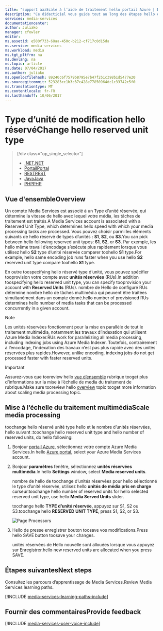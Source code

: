 ```yaml
---
title: "support aaaScale à l’aide de traitement hello portail Azure | Documents Microsoft"
description: "Ce didacticiel vous guide tout au long des étapes hello de support de mise à l’échelle le traitement à l’aide de hello portail Azure."
services: media-services
documentationcenter: 
author: Juliako
manager: cfowler
editor: 
ms.assetid: e500f733-68aa-450c-b212-cf717c0d15da
ms.service: media-services
ms.workload: media
ms.tgt_pltfrm: na
ms.devlang: na
ms.topic: article
ms.date: 07/04/2017
ms.author: juliako
ms.openlocfilehash: 89240c6f7579b8795e7b47f2b1c398b1d5477e20
ms.sourcegitcommit: 523283cc1b3c37c428e77850964dc1c33742c5f0
ms.translationtype: MT
ms.contentlocale: fr-FR
ms.lasthandoff: 10/06/2017
---
```

# <a name="change-hello-reserved-unit-type"></a><span data-ttu-id="b070d-103">Type d’unité de modification hello réservé</span><span class="sxs-lookup"><span data-stu-id="b070d-103">Change hello reserved unit type</span></span>
> [!div class="op_single_selector"]
> * [<span data-ttu-id="b070d-104">.NET</span><span class="sxs-lookup"><span data-stu-id="b070d-104">.NET</span></span>](media-services-dotnet-encoding-units.md)
> * [<span data-ttu-id="b070d-105">Portail</span><span class="sxs-lookup"><span data-stu-id="b070d-105">Portal</span></span>](media-services-portal-scale-media-processing.md)
> * [<span data-ttu-id="b070d-106">REST</span><span class="sxs-lookup"><span data-stu-id="b070d-106">REST</span></span>](https://docs.microsoft.com/rest/api/media/operations/encodingreservedunittype)
> * [<span data-ttu-id="b070d-107">Java</span><span class="sxs-lookup"><span data-stu-id="b070d-107">Java</span></span>](https://github.com/southworkscom/azure-sdk-for-media-services-java-samples)
> * [<span data-ttu-id="b070d-108">PHP</span><span class="sxs-lookup"><span data-stu-id="b070d-108">PHP</span></span>](https://github.com/Azure/azure-sdk-for-php/tree/master/examples/MediaServices)
> 
> 

## <a name="overview"></a><span data-ttu-id="b070d-109">Vue d'ensemble</span><span class="sxs-lookup"><span data-stu-id="b070d-109">Overview</span></span>

<span data-ttu-id="b070d-110">Un compte Media Services est associé à un Type d’unité réservée, qui détermine la vitesse de hello avec lequel votre média, les tâches de traitement est traités.</span><span class="sxs-lookup"><span data-stu-id="b070d-110">A Media Services account is associated with a Reserved Unit Type, which determines hello speed with which your media processing tasks are processed.</span></span> <span data-ttu-id="b070d-111">Vous pouvez choisir parmi les éléments suivants de hello réservé de types d’unités : **S1**, **S2**, ou **S3**.</span><span class="sxs-lookup"><span data-stu-id="b070d-111">You can pick between hello following reserved unit types: **S1**, **S2**, or **S3**.</span></span> <span data-ttu-id="b070d-112">Par exemple, les hello même travail d’encodage s’exécute plus rapidement lorsque vous utilisez hello **S2** type d’unité réservée comparer toohello **S1** type.</span><span class="sxs-lookup"><span data-stu-id="b070d-112">For example, hello same encoding job runs faster when you use hello **S2** reserved unit type compare toohello **S1** type.</span></span>

<span data-ttu-id="b070d-113">En outre toospecifying hello réservé type d’unité, vous pouvez spécifier tooprovision votre compte avec **unités réservées** (RUs).</span><span class="sxs-lookup"><span data-stu-id="b070d-113">In addition toospecifying hello reserved unit type, you can specify tooprovision your account with **Reserved Units** (RUs).</span></span> <span data-ttu-id="b070d-114">nombre de Hello de configuré RUs détermine nombre hello de tâches multimédia qui peuvent être traitées simultanément dans un compte donné.</span><span class="sxs-lookup"><span data-stu-id="b070d-114">hello number of provisioned RUs determines hello number of media tasks that can be processed concurrently in a given account.</span></span>

>[!NOTE]
><span data-ttu-id="b070d-115">Les unités réservées fonctionnent pour la mise en parallèle de tout le traitement multimédia, notamment les travaux d’indexation qui utilisent Azure Media Indexer.</span><span class="sxs-lookup"><span data-stu-id="b070d-115">RUs work for parallelizing all media processing, including indexing jobs using Azure Media Indexer.</span></span> <span data-ttu-id="b070d-116">Toutefois, contrairement à l’encodage, l’indexation des travaux n’est pas plus rapide avec des unités réservées plus rapides.</span><span class="sxs-lookup"><span data-stu-id="b070d-116">However, unlike encoding, indexing jobs do not get processed faster with faster reserved units.</span></span>

> [!IMPORTANT]
> <span data-ttu-id="b070d-117">Assurez-vous que tooreview hello [vue d’ensemble](media-services-scale-media-processing-overview.md) rubrique tooget plus d’informations sur la mise à l’échelle de media du traitement de rubrique.</span><span class="sxs-lookup"><span data-stu-id="b070d-117">Make sure tooreview hello [overview](media-services-scale-media-processing-overview.md) topic tooget more information about scaling media processing topic.</span></span>
> 
> 

## <a name="scale-media-processing"></a><span data-ttu-id="b070d-118">Mise à l’échelle du traitement multimédia</span><span class="sxs-lookup"><span data-stu-id="b070d-118">Scale media processing</span></span>
<span data-ttu-id="b070d-119">toochange hello réservé unité type hello et le nombre d’unités réservées, hello suivant :</span><span class="sxs-lookup"><span data-stu-id="b070d-119">toochange hello reserved unit type and hello number of reserved units, do hello following:</span></span>

1. <span data-ttu-id="b070d-120">Bonjour [portail Azure](https://portal.azure.com/), sélectionnez votre compte Azure Media Services.</span><span class="sxs-lookup"><span data-stu-id="b070d-120">In hello [Azure portal](https://portal.azure.com/), select your Azure Media Services account.</span></span>
2. <span data-ttu-id="b070d-121">Bonjour **paramètres** fenêtre, sélectionnez **unités réservées multimédia**.</span><span class="sxs-lookup"><span data-stu-id="b070d-121">In hello **Settings** window, select **Media reserved units**.</span></span>
   
    <span data-ttu-id="b070d-122">nombre de hello de toochange d’unités réservées pour hello sélectionné le type d’unité réservée, utilisez hello **unités de média pris en charge** curseur.</span><span class="sxs-lookup"><span data-stu-id="b070d-122">toochange hello number of reserved units for hello selected reserved unit type, use hello **Media Served Units** slider.</span></span>
   
    <span data-ttu-id="b070d-123">toochange hello **TYPE d’unité réservée**, appuyez sur S1, S2 ou S3.</span><span class="sxs-lookup"><span data-stu-id="b070d-123">toochange hello **RESERVED UNIT TYPE**, press S1, S2, or S3.</span></span>
   
    ![Page Processors](./media/media-services-portal-scale-media-processing/media-services-scale-media-processing.png)
3. <span data-ttu-id="b070d-125">Hello de presse enregistrer bouton toosave vos modifications.</span><span class="sxs-lookup"><span data-stu-id="b070d-125">Press hello SAVE button toosave your changes.</span></span>
   
    <span data-ttu-id="b070d-126">unités réservées de Hello nouvelle sont allouées lorsque vous appuyez sur Enregistrer.</span><span class="sxs-lookup"><span data-stu-id="b070d-126">hello new reserved units are allocated when you press SAVE.</span></span>

## <a name="next-steps"></a><span data-ttu-id="b070d-127">Étapes suivantes</span><span class="sxs-lookup"><span data-stu-id="b070d-127">Next steps</span></span>
<span data-ttu-id="b070d-128">Consultez les parcours d’apprentissage de Media Services.</span><span class="sxs-lookup"><span data-stu-id="b070d-128">Review Media Services learning paths.</span></span>

[!INCLUDE [media-services-learning-paths-include](../../includes/media-services-learning-paths-include.md)]

## <a name="provide-feedback"></a><span data-ttu-id="b070d-129">Fournir des commentaires</span><span class="sxs-lookup"><span data-stu-id="b070d-129">Provide feedback</span></span>
[!INCLUDE [media-services-user-voice-include](../../includes/media-services-user-voice-include.md)]

